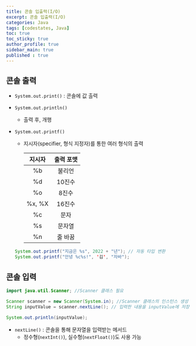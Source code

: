 ```yaml
---
title: 콘솔 입출력(I/O)
excerpt: 콘솔 입출력(I/O)
categories: Java
tags: [codestates, Java]
toc: true
toc_sticky: true
author_profile: true
sidebar_main: true
published : true
---
```

## 콘솔 출력
- ```System.out.print()``` : 콘솔에 값 출력
- ```System.out.println()```
  - 출력 후, 개행
- ```System.out.printf()```
  - 지시자(specifier, 형식 지정자)를 통한 여러 형식의 출력

    |지시자|출력 포맷|
    |:-:|:-:|
    |%b|불리언|
    |%d|10진수|
    |%o|8진수|
    |%x, %X|16진수|
    |%c|문자|
    |%s|문자열|
    |%n|줄 바꿈| 

  ```java
  System.out.printf("지금은 %s", 2022 + "년"); // 자동 타입 변환
  System.out.printf("안녕 %c%s!", '김', "자바");
  ```

## 콘솔 입력

```java
import java.util.Scanner; //Scanner 클래스 필요

Scanner scanner = new Scanner(System.in); //Scanner 클래스의 인스턴스 생성
String inputValue = scanner.nextLine(); // 입력한 내용을 inputValue에 저장

System.out.println(inputValue);   
```
- ```nextLine()``` : 콘솔을 통해 문자열을 입력받는 메서드
  - 정수형(```nextInt()```), 실수형(```nextFloat()```)도 사용 가능